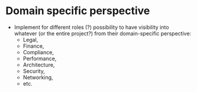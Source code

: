 # Domain specific perspective

- Implement for different roles (?) possibility to have visibility into whatever (or the entire project?) from their domain-specific perspective: 
    - Legal,
    - Finance,
    - Compliance,
    - Performance,
    - Architecture, 
    - Security, 
    - Networking, 
    - etc.